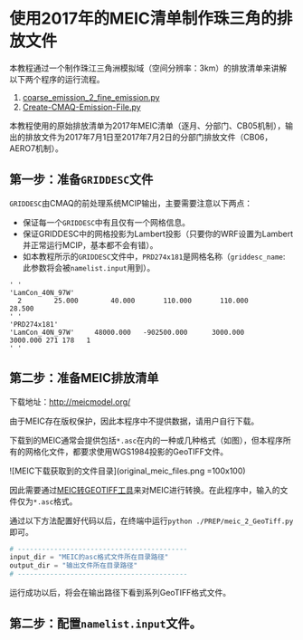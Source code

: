 # 使用2017年的MEIC清单制作珠三角的排放文件

本教程通过一个制作珠江三角洲模拟域（空间分辨率：3km）的排放清单来讲解以下两个程序的运行流程。
1. [coarse_emission_2_fine_emission.py](../coarse_emission_2_fine_emission.py)
2. [Create-CMAQ-Emission-File.py](../Create-CMAQ-Emission-File.py)

本教程使用的原始排放清单为2017年MEIC清单（逐月、分部门、CB05机制），输出的排放文件为2017年7月1日至2017年7月2日的分部门排放文件（CB06，AERO7机制）。

## 第一步：准备`GRIDDESC`文件

`GRIDDESC`由CMAQ的前处理系统MCIP输出，主要需要注意以下两点：
* 保证每一个`GRIDDESC`中有且仅有一个网格信息。
* 保证GRIDDESC中的网格投影为Lambert投影（只要你的WRF设置为Lambert并正常运行MCIP，基本都不会有错）。
* 如本教程所示的`GRIDDESC`文件中，`PRD274x181`是网格名称（`griddesc_name`: 此参数将会被`namelist.input`用到）。

```shell
' '
'LamCon_40N_97W'
  2        25.000        40.000       110.000       110.000        28.500
' '
'PRD274x181'
'LamCon_40N_97W'     48000.000   -902500.000      3000.000      3000.000 271 178   1
' '
```

## 第二步：准备MEIC排放清单

下载地址：http://meicmodel.org/

由于MEIC存在版权保护，因此本程序中不提供数据，请用户自行下载。

下载到的MEIC通常会提供包括`*.asc`在内的一种或几种格式（如图），但本程序所有的网格化文件，都要求使用WGS1984投影的GeoTIFF文件。

![MEIC下载获取到的文件目录](original_meic_files.png =100x100)

因此需要通过[MEIC转GEOTIFF工具](../PREP/meic_2_GeoTiff.py)来对MEIC进行转换。在此程序中，输入的文件仅为`*.asc`格式。

通过以下方法配置好代码以后，在终端中运行`python ./PREP/meic_2_GeoTiff.py`即可。
```python
# ------------------------------------------
input_dir = "MEIC的asc格式文件所在目录路径"
output_dir = "输出文件所在目录路径"
# ------------------------------------------
```

运行成功以后，将会在输出路径下看到系列GeoTIFF格式文件。

## 第二步：配置`namelist.input`文件。






